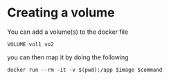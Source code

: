 # Creating a volume
You can add a volume(s) to the docker file
```
VOLUME vol1 vo2
```

you can then map it by doing the following 
```
docker run --rm -it -v $(pwd):/app $image $command
```
